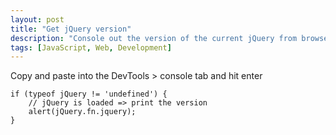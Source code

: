 ```yaml
---
layout: post
title: "Get jQuery version"
description: "Console out the version of the current jQuery from browsers"
tags: [JavaScript, Web, Development]
---
```



Copy and paste into the DevTools > console tab and hit enter

```
if (typeof jQuery != 'undefined') {  
    // jQuery is loaded => print the version
    alert(jQuery.fn.jquery);
}
```
